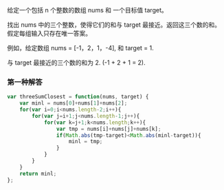 给定一个包括 n 个整数的数组 nums 和 一个目标值 target。

找出 nums 中的三个整数，使得它们的和与 target 最接近。返回这三个数的和。假定每组输入只存在唯一答案。

例如，给定数组 nums = [-1，2，1，-4], 和 target = 1.

与 target 最接近的三个数的和为 2. (-1 + 2 + 1 = 2).

### 第一种解答
```js
var threeSumClosest = function(nums, target) {
    var minl = nums[0]+nums[1]+nums[2];
    for(var i=0;i<nums.length-2;i++){
        for(var j=i+1;j<nums.length-1;j++){
            for(var k=j+1;k<nums.length;k++){
                var tmp = nums[i]+nums[j]+nums[k];
                if(Math.abs(tmp-target)<Math.abs(minl-target)){
                    minl = tmp;
                }
            }
        }
    }
    return minl;
};
```
